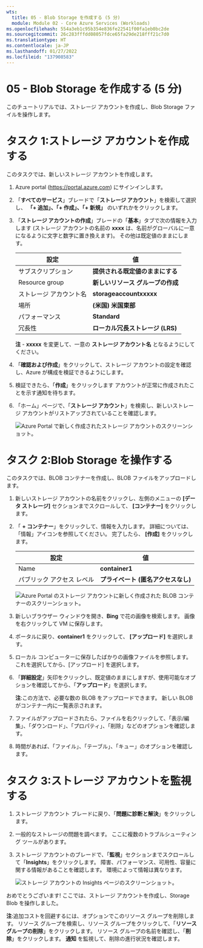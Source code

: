 ```yaml
---
wts:
  title: 05 - Blob Storage を作成する (5 分)
  module: Module 02 - Core Azure Services (Workloads)
ms.openlocfilehash: 554a3eb1c95b354e836fe22541f00fa1eb0bc2de
ms.sourcegitcommit: 26c283fffdd08057fdce65fa29de218fff21c7d0
ms.translationtype: HT
ms.contentlocale: ja-JP
ms.lasthandoff: 01/27/2022
ms.locfileid: "137908583"
---
```

# <a name="05---create-blob-storage-5-min"></a>05 - Blob Storage を作成する (5 分)

このチュートリアルでは、ストレージ アカウントを作成し、Blob Storage ファイルを操作します。

# <a name="task-1-create-a-storage-account"></a>タスク 1:ストレージ アカウントを作成する 

このタスクでは、新しいストレージ アカウントを作成します。 

1. Azure portal (<a href="https://portal.azure.com" target="_blank"><span style="color: #0066cc;" color="#0066cc">https://portal.azure.com</span></a>) にサインインします。

2. 「**すべてのサービス**」ブレードで「**ストレージ アカウント**」を検索して選択し、 **「+ 追加」、「+ 作成」、「+ 新規」** のいずれかをクリックします。 

3. 「**ストレージ アカウントの作成**」ブレードの「**基本**」タブで次の情報を入力します (ストレージ アカウントの名前の **xxxx** は、名前がグローバルに一意になるように文字と数字に置き換えます)。 その他は既定値のままにします。

    | 設定 | 値 | 
    | --- | --- |
    | サブスクリプション | **提供される既定値のままにする** |
    | Resource group | **新しいリソース グループの作成** |
    | ストレージ アカウント名 | **storageaccountxxxxx** |
    | 場所 | **(米国) 米国東部**  |
    | パフォーマンス | **Standard** |
    | 冗長性 | **ローカル冗長ストレージ (LRS)** |
    
    **注** - **xxxxx** を変更して、一意の **ストレージ アカウント名** となるようにしてください。

5. 「**確認および作成**」をクリックして、ストレージ アカウントの設定を確認し、Azure が構成を検証できるようにします。 

6. 検証できたら、「**作成**」をクリックします アカウントが正常に作成されたことを示す通知を待ちます。 

7. 「ホーム」ページで、「**ストレージ アカウント**」を検索し、新しいストレージ アカウントがリストアップされていることを確認します。

    ![Azure Portal で新しく作成されたストレージ アカウントのスクリーンショット。](../images/0401.png)

# <a name="task-2-work-with-blob-storage"></a>タスク 2:Blob Storage を操作する

このタスクでは、BLOB コンテナーを作成し、BLOB ファイルをアップロードします。 

1. 新しいストレージ アカウントの名前をクリックし、左側のメニューの **[データ ストレージ]** セクションまでスクロールして、 **[コンテナー]** をクリックします。

2. 「 **+ コンテナー**」をクリックして、情報を入力します。 詳細については、「情報」アイコンを参照してください。 完了したら、 **[作成]** をクリックします。


    | 設定 | 値 |
    | --- | --- |
    | Name | **container1**  |
    | パブリック アクセス レベル| **プライベート (匿名アクセスなし)** |
  

    ![Azure Portal のストレージ アカウントに新しく作成された BLOB コンテナーのスクリーンショット。](../images/0402.png)

4. 新しいブラウザー ウィンドウを開き、**Bing** で花の画像を検索します。 画像を右クリックして VM に保存します。 

6. ポータルに戻り、**container1** をクリックして、 **[アップロード]** を選択します。

5. ローカル コンピューターに保存したばかりの画像ファイルを参照します。 これを選択してから、[アップロード] を選択します。

   
6. 「**詳細設定**」矢印をクリックし、既定値のままにしますが、使用可能なオプションを確認してから、「**アップロード**」を選択します。

    **注**:この方法で、必要な数の BLOB をアップロードできます。 新しい BLOB がコンテナー内に一覧表示されます。

7. ファイルがアップロードされたら、ファイルを右クリックして、「表示/編集」、「ダウンロード」、「プロパティ」、「削除」などのオプションを確認します。 

8. 時間があれば、「ファイル」、「テーブル」、「キュー」のオプションを確認します。

# <a name="task-3-monitor-the-storage-account"></a>タスク 3:ストレージ アカウントを監視する

1. ストレージ アカウント ブレードに戻り、「**問題に診断と解決**」をクリックします。 

2. 一般的なストレージの問題を調べます。 ここに複数のトラブルシューティング ツールがあります。

3. ストレージ アカウントのブレードで、「**監視**」セクションまでスクロールして「**Insights**」をクリックします。 障害、パフォーマンス、可用性、容量に関する情報があることを確認します。 環境によって情報は異なります。

    ![ストレージ アカウントの Insights ページのスクリーンショット。](../images/0403.PNG)

おめでとうございます! ここでは、ストレージ アカウントを作成し、Storage Blob を操作しました。

**注**:追加コストを回避するには、オプションでこのリソース グループを削除します。 リソース グループを検索し、リソース グループをクリックして、「**リソース グループの削除**」をクリックします。 リソース グループの名前を確認し、「**削除**」をクリックします。 **通知** を監視して、削除の進行状況を確認します。
